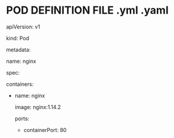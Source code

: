 
# POD DEFINITION FILE .yml .yaml

apiVersion: v1

kind: Pod

metadata:

  name: nginx

spec:

  containers:

  - name: nginx

    image: nginx:1.14.2

    ports:

    - containerPort: 80
